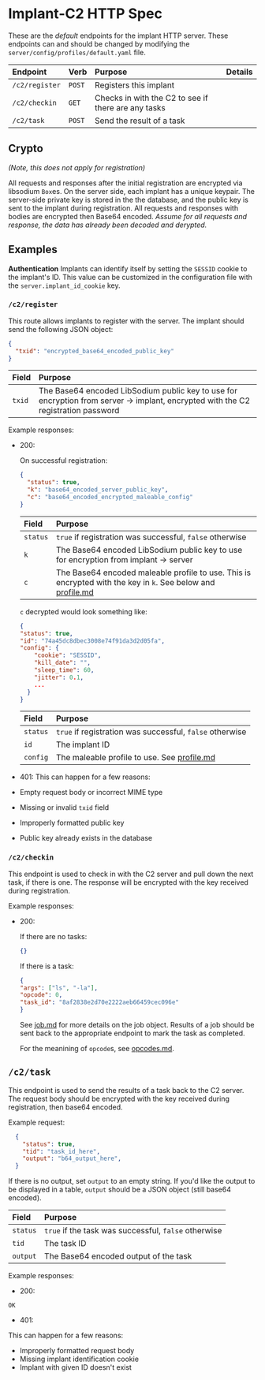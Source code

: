 # Implant-C2 HTTP Spec

These are the *default* endpoints for the implant HTTP server. These endpoints can and should be changed by modifying the `server/config/profiles/default.yaml` file.

| Endpoint | Verb | Purpose | Details |
|:-------- | :-- | :------ | :-----: |
| `/c2/register` | `POST` | Registers this implant | |
| `/c2/checkin` | `GET` | Checks in with the C2 to see if there are any tasks | |
| `/c2/task` | `POST` | Send the result of a task | |

## Crypto

*(Note, this does not apply for registration)*

All requests and responses after the initial registration are encrypted via libsodium `Box`es. On the server side, each implant has a unique keypair. The server-side private key is stored in the the database, and the public key is sent to the implant during registration. All requests and responses with bodies are encrypted then Base64 encoded. *Assume for all requests and response, the data has already been decoded and derypted.*

## Examples

**Authentication**
Implants can identify itself by setting the `SESSID` cookie to the implant's ID. This value can be customized in the configuration file with the `server.implant_id_cookie` key.

### `/c2/register`

This route allows implants to register with the server. The implant should send the following JSON object:

```json
{
  "txid": "encrypted_base64_encoded_public_key"
}
```

| Field | Purpose |
|:----- | :------ |
| `txid` | The Base64 encoded LibSodium public key to use for encryption from server -> implant, encrypted with the C2 registration password |

Example responses:

* 200:

  On successful registration:

  ```json
  {
    "status": true,
    "k": "base64_encoded_server_public_key",
    "c": "base64_encoded_encrypted_maleable_config"
  }
  ```

  | Field | Purpose |
  |:----- | :------ |
  | `status` | `true` if registration was successful, `false` otherwise |
  | `k` | The Base64 encoded LibSodium public key to use for encryption from implant -> server |
  | `c` | The Base64 encoded maleable profile to use. This is encrypted with the key in `k`. See below and [profile.md](../profile.md) |

  `c` decrypted would look something like:

  ```json
  {
  "status": true,
  "id": "74a45dc8dbec3008e74f91da3d2d05fa",
  "config": {
      "cookie": "SESSID",
      "kill_date": "",
      "sleep_time": 60,
      "jitter": 0.1,
      ...
    }
  }
  ```

  | Field | Purpose |
  |:----- | :------ |
  | `status` | `true` if registration was successful, `false` otherwise |
  | `id` | The implant ID |
  | `config` | The maleable profile to use. See [profile.md](../profile.md) |

* 401:
This can happen for a few reasons:

* Empty request body or incorrect MIME type
* Missing or invalid `txid` field
* Improperly formatted public key
* Public key already exists in the database

### `/c2/checkin`

This endpoint is used to check in with the C2 server and pull down the next task, if there is one. The response will be encrypted with the key received during registration.

Example responses:

* 200:

  If there are no tasks:

  ```json
  {}
  ```

  If there is a task:

  ```json
  {
  "args": ["ls", "-la"],
  "opcode": 0,
  "task_id": "8af2838e2d70e2222aeb66459cec096e"
  }
  ```

  See [job.md](../job.md) for more details on the job object.
  Results of a job should be sent back to the appropriate endpoint to mark the task as completed.

  For the meanining of `opcode`s, see [opcodes.md](../opcodes.md).

## `/c2/task`

This endpoint is used to send the results of a task back to the C2 server. The request body should be encrypted with the key received during registration, then base64 encoded.

Example request:

```json
  {
    "status": true,
    "tid": "task_id_here",
    "output": "b64_output_here",
  }
```

If there is no output, set `output` to an empty string.
If you'd like the output to be displayed in a table, `output` should be a JSON object (still base64 encoded).

| Field | Purpose |
|:----- | :------ |
| `status` | `true` if the task was successful, `false` otherwise |
| `tid` | The task ID |
| `output` | The Base64 encoded output of the task |

Example responses:

* 200:

```ascii
OK
```

* 401:

This can happen for a few reasons:

* Improperly formatted request body
* Missing implant identification cookie
* Implant with given ID doesn't exist
